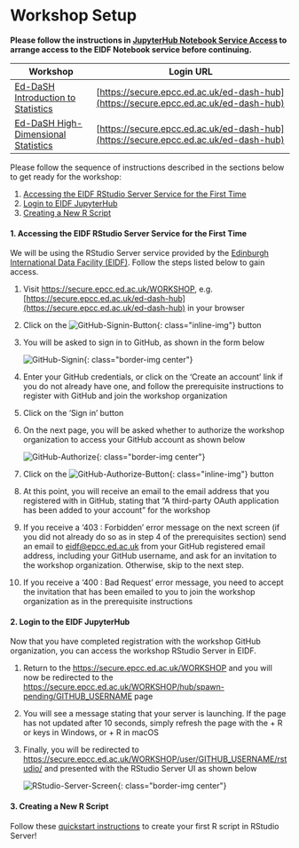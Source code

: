 <style>
.border-img {
  border: 5px solid transparent;
  padding: 5px;
  /*margin: 15px;*/
  border-color: rgba(192, 192, 192, 0.1);
  border-radius: 10px;
}

.bold {
  font-weight: bold;
  /*color: black;*/
}

.inline-img {
  vertical-align: middle;
}

.center {
  display: block;
  margin-left: auto;
  margin-right: auto;
}

.fake-link {
    color: blue;
    text-decoration: underline;
    cursor: pointer;
}
</style>

# Workshop Setup
<span class="bold">Please follow the instructions in [JupyterHub Notebook Service Access](/eidf-docs/access/jhub-git#workshops)
to arrange access to the EIDF Notebook service before continuing.</span>


| Workshop                                                                                           | Login URL                                                                            |
|----------------------------------------------------------------------------------------------------|--------------------------------------------------------------------------------------|
| [Ed-DaSH Introduction to Statistics](https://edcarp.github.io/2022-05-03_ed-dash_intro-statistics) | [https://secure.epcc.ed.ac.uk/ed-dash-hub](https://secure.epcc.ed.ac.uk/ed-dash-hub) |
| [Ed-DaSH High-Dimensional Statistics](https://edcarp.github.io/2022-05-17_ed-dash_high-dim-stats)  | [https://secure.epcc.ed.ac.uk/ed-dash-hub](https://secure.epcc.ed.ac.uk/ed-dash-hub) |

Please follow the sequence of instructions described in the sections below to get ready for the workshop:

1. [Accessing the EIDF RStudio Server Service for the First Time](#access-rstudio-server)
2. [Login to EIDF JupyterHub](#login-jupyterhub)
3. [Creating a New R Script](/eidf-docs/services/rstudioserver/quickstart#create-script)

#### <a id="access-rstudio-server"></a> 1. Accessing the EIDF RStudio Server Service for the First Time
We will be using the RStudio Server service provided by the [Edinburgh International Data Facility
(EIDF)](https://www.ed.ac.uk/edinburgh-international-data-facility/overview). Follow the steps listed below to gain
access.

1. Visit <span class="fake-link">https://secure.epcc.ed.ac.uk/WORKSHOP</span>, e.g.
[https://secure.epcc.ed.ac.uk/ed-dash-hub](https://secure.epcc.ed.ac.uk/ed-dash-hub) in your browser
2. Click on the ![GitHub-Signin-Button](/eidf-docs/images/access/github-signin-btn.png){: class="inline-img"} button
3. You will be asked to sign in to GitHub, as shown in the form below

   ![GitHub-Signin](/eidf-docs/images/access/github-signin.png){: class="border-img center"}

4. Enter your GitHub credentials, or click on the ‘Create an account’ link if you do not already have one, and follow
the prerequisite instructions to register with GitHub and join the workshop organization
5. Click on the ‘Sign in’ button
6. On the next page, you will be asked whether to authorize the workshop organization to access your GitHub account as
shown below

   ![GitHub-Authorize](/eidf-docs/images/access/github-authorize.png){: class="border-img center"}

7. Click on the ![GitHub-Authorize-Button](/eidf-docs/images/access/authorize-btn.png){: class="inline-img"} button
8. At this point, you will receive an email to the email address that you registered with in GitHub, stating that
“A third-party OAuth application has been added to your account” for the workshop
9. If you receive a ‘403 : Forbidden’ error message on the next screen (if you did not already do so as in step 4 of the
prerequisites section) send an email to eidf@epcc.ed.ac.uk from your GitHub registered email address, including your
GitHub username, and ask for an invitation to the workshop organization. Otherwise, skip to the next step.
10. If you receive a ‘400 : Bad Request’ error message, you need to accept the invitation that has been emailed to you
to join the workshop organization as in the prerequisite instructions

#### <a id="login-jupyterhub"></a> 2. Login to the EIDF JupyterHub
Now that you have completed registration with the workshop GitHub organization, you can access the workshop RStudio
Server in EIDF.

1. Return to the <span class="fake-link">https://secure.epcc.ed.ac.uk/WORKSHOP</span> and you will now be redirected
to the <span class="fake-link">https://secure.epcc.ed.ac.uk/WORKSHOP/hub/spawn-pending/GITHUB_USERNAME</span> page
2. You will see a message stating that your server is launching. If the page has not updated after 10 seconds, simply
refresh the page with the <CTRL> + R or <F5> keys in Windows, or <CMD> + R in macOS
3. Finally, you will be redirected to
<span class="fake-link">https://secure.epcc.ed.ac.uk/WORKSHOP/user/GITHUB_USERNAME/rstudio/</span> and presented with
the RStudio Server UI as shown below

   ![RStudio-Server-Screen](/eidf-docs/images/access/rstudio-server-screen.png){: class="border-img center"}

#### <a id="create-script"></a> 3. Creating a New R Script
Follow these [quickstart instructions](/eidf-docs/services/rstudioserver/quickstart#create-script) to create your first
R script in RStudio Server!